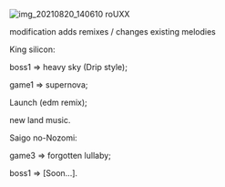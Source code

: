 ![img_20210820_140610 roUXX](https://user-images.githubusercontent.com/80191234/130225668-6ab2aa8e-ded5-4b91-b37a-88ffee21163a.png)


modification adds remixes / changes existing melodies

King silicon:

boss1 => heavy sky (Drip style);

game1 => supernova;

Launch (edm remix);

new land music. 

Saigo no-Nozomi:

game3 => forgotten lullaby;

boss1 => [Soon...]. 

